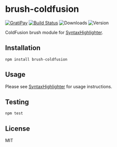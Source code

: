 # brush-coldfusion

[![GratiPay](https://img.shields.io/gratipay/user/alexgorbatchev.svg)](https://gratipay.com/alexgorbatchev/)
[![Build Status](https://travis-ci.org/syntaxhighlighter/brush-coldfusion.svg)](https://travis-ci.org/syntaxhighlighter/brush-coldfusion)
![Downloads](https://img.shields.io/npm/dm/brush-coldfusion.svg)
![Version](https://img.shields.io/npm/v/brush-coldfusion.svg)

ColdFusion brush module for [SyntaxHighlighter](https://github.com/syntaxhighlighter/syntaxhighlighter).

## Installation

```
npm install brush-coldfusion
```

## Usage

Please see [SyntaxHighlighter](https://github.com/syntaxhighlighter/syntaxhighlighter) for usage instructions.

## Testing

```
npm test
```

## License

MIT
